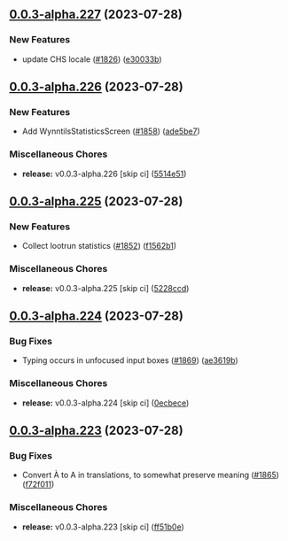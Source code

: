 ## [0.0.3-alpha.227](https://github.com/Wynntils/Artemis/compare/v0.0.3-alpha.226...v0.0.3-alpha.227) (2023-07-28)


### New Features

* update CHS locale ([#1826](https://github.com/Wynntils/Artemis/issues/1826)) ([e30033b](https://github.com/Wynntils/Artemis/commit/e30033b3c89d42033b3366727e2f78ebc31961fc))

## [0.0.3-alpha.226](https://github.com/Wynntils/Artemis/compare/v0.0.3-alpha.225...v0.0.3-alpha.226) (2023-07-28)


### New Features

* Add WynntilsStatisticsScreen ([#1858](https://github.com/Wynntils/Artemis/issues/1858)) ([ade5be7](https://github.com/Wynntils/Artemis/commit/ade5be7c4a620bfd260d69e26f4db65c8a99d87a))


### Miscellaneous Chores

* **release:** v0.0.3-alpha.226 [skip ci] ([5514e51](https://github.com/Wynntils/Artemis/commit/5514e516e19eb6a36497d3856571b7c0a78a1270))

## [0.0.3-alpha.225](https://github.com/Wynntils/Artemis/compare/v0.0.3-alpha.224...v0.0.3-alpha.225) (2023-07-28)


### New Features

* Collect lootrun statistics ([#1852](https://github.com/Wynntils/Artemis/issues/1852)) ([f1562b1](https://github.com/Wynntils/Artemis/commit/f1562b14b41203cadb05659c9479f6eb47c4dd60))


### Miscellaneous Chores

* **release:** v0.0.3-alpha.225 [skip ci] ([5228ccd](https://github.com/Wynntils/Artemis/commit/5228ccd2ddab5f87cfd630a4e74fc9d330e22d3d))

## [0.0.3-alpha.224](https://github.com/Wynntils/Artemis/compare/v0.0.3-alpha.223...v0.0.3-alpha.224) (2023-07-28)


### Bug Fixes

* Typing occurs in unfocused input boxes ([#1869](https://github.com/Wynntils/Artemis/issues/1869)) ([ae3619b](https://github.com/Wynntils/Artemis/commit/ae3619b42d94ffe965c29ed20bf74a21070aeca4))


### Miscellaneous Chores

* **release:** v0.0.3-alpha.224 [skip ci] ([0ecbece](https://github.com/Wynntils/Artemis/commit/0ecbecec174d34d4243b79e7feed9ac3a375cde3))

## [0.0.3-alpha.223](https://github.com/Wynntils/Artemis/compare/v0.0.3-alpha.222...v0.0.3-alpha.223) (2023-07-28)


### Bug Fixes

* Convert À to A in translations, to somewhat preserve meaning ([#1865](https://github.com/Wynntils/Artemis/issues/1865)) ([f72f011](https://github.com/Wynntils/Artemis/commit/f72f011a2b11e01ad53c1a9bdc7f1278eb606733))


### Miscellaneous Chores

* **release:** v0.0.3-alpha.223 [skip ci] ([ff51b0e](https://github.com/Wynntils/Artemis/commit/ff51b0e26a5e3d3c5b6a948d643126c7a86924fb))


